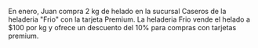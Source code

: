 

En enero, Juan compra 2 kg de helado en la sucursal Caseros de la heladeria "Frio" con la tarjeta Premium.
La heladeria Frio vende el helado a $100 por kg y ofrece un descuento del 10% para compras con tarjetas premium.



